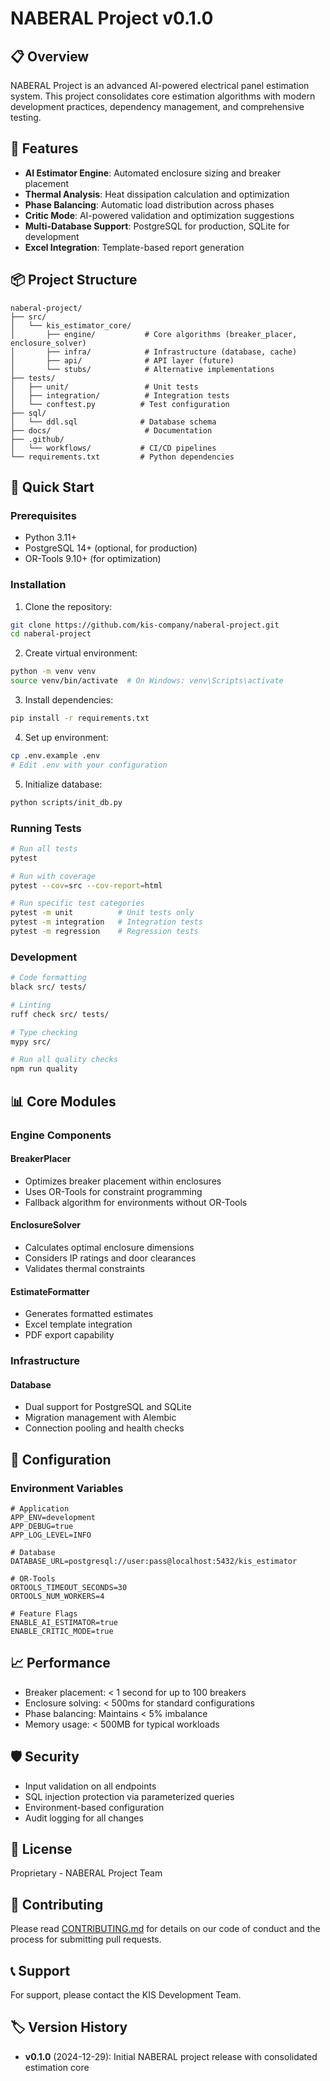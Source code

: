 # NABERAL Project v0.1.0

## 📋 Overview

NABERAL Project is an advanced AI-powered electrical panel estimation system. This project consolidates core estimation algorithms with modern development practices, dependency management, and comprehensive testing.

## 🎯 Features

- **AI Estimator Engine**: Automated enclosure sizing and breaker placement
- **Thermal Analysis**: Heat dissipation calculation and optimization
- **Phase Balancing**: Automatic load distribution across phases
- **Critic Mode**: AI-powered validation and optimization suggestions
- **Multi-Database Support**: PostgreSQL for production, SQLite for development
- **Excel Integration**: Template-based report generation

## 📦 Project Structure

```
naberal-project/
├── src/
│   └── kis_estimator_core/
│       ├── engine/           # Core algorithms (breaker_placer, enclosure_solver)
│       ├── infra/            # Infrastructure (database, cache)
│       ├── api/              # API layer (future)
│       └── stubs/            # Alternative implementations
├── tests/
│   ├── unit/                 # Unit tests
│   ├── integration/          # Integration tests
│   └── conftest.py          # Test configuration
├── sql/
│   └── ddl.sql              # Database schema
├── docs/                     # Documentation
├── .github/
│   └── workflows/           # CI/CD pipelines
└── requirements.txt         # Python dependencies
```

## 🚀 Quick Start

### Prerequisites

- Python 3.11+
- PostgreSQL 14+ (optional, for production)
- OR-Tools 9.10+ (for optimization)

### Installation

1. Clone the repository:
```bash
git clone https://github.com/kis-company/naberal-project.git
cd naberal-project
```

2. Create virtual environment:
```bash
python -m venv venv
source venv/bin/activate  # On Windows: venv\Scripts\activate
```

3. Install dependencies:
```bash
pip install -r requirements.txt
```

4. Set up environment:
```bash
cp .env.example .env
# Edit .env with your configuration
```

5. Initialize database:
```bash
python scripts/init_db.py
```

### Running Tests

```bash
# Run all tests
pytest

# Run with coverage
pytest --cov=src --cov-report=html

# Run specific test categories
pytest -m unit          # Unit tests only
pytest -m integration   # Integration tests
pytest -m regression    # Regression tests
```

### Development

```bash
# Code formatting
black src/ tests/

# Linting
ruff check src/ tests/

# Type checking
mypy src/

# Run all quality checks
npm run quality
```

## 📊 Core Modules

### Engine Components

#### BreakerPlacer
- Optimizes breaker placement within enclosures
- Uses OR-Tools for constraint programming
- Fallback algorithm for environments without OR-Tools

#### EnclosureSolver
- Calculates optimal enclosure dimensions
- Considers IP ratings and door clearances
- Validates thermal constraints

#### EstimateFormatter
- Generates formatted estimates
- Excel template integration
- PDF export capability

### Infrastructure

#### Database
- Dual support for PostgreSQL and SQLite
- Migration management with Alembic
- Connection pooling and health checks

## 🔧 Configuration

### Environment Variables

```env
# Application
APP_ENV=development
APP_DEBUG=true
APP_LOG_LEVEL=INFO

# Database
DATABASE_URL=postgresql://user:pass@localhost:5432/kis_estimator

# OR-Tools
ORTOOLS_TIMEOUT_SECONDS=30
ORTOOLS_NUM_WORKERS=4

# Feature Flags
ENABLE_AI_ESTIMATOR=true
ENABLE_CRITIC_MODE=true
```

## 📈 Performance

- Breaker placement: < 1 second for up to 100 breakers
- Enclosure solving: < 500ms for standard configurations
- Phase balancing: Maintains < 5% imbalance
- Memory usage: < 500MB for typical workloads

## 🛡️ Security

- Input validation on all endpoints
- SQL injection protection via parameterized queries
- Environment-based configuration
- Audit logging for all changes

## 📝 License

Proprietary - NABERAL Project Team

## 🤝 Contributing

Please read [CONTRIBUTING.md](CONTRIBUTING.md) for details on our code of conduct and the process for submitting pull requests.

## 📞 Support

For support, please contact the KIS Development Team.

## 🏷️ Version History

- **v0.1.0** (2024-12-29): Initial NABERAL project release with consolidated estimation core